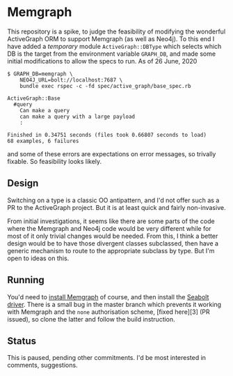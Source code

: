Memgraph
========

This repository is a spike, to judge the feasibility of modifying
the wonderful ActiveGraph ORM to support Memgraph (as well as Neo4j).
To this end I have added a _temporary_ module `ActiveGraph::DBType`
which selects which DB is the target from the environment variable
`GRAPH_DB`, and made some initial modifications to allow the specs
to run.  As of 26 June, 2020

    $ GRAPH_DB=memgraph \
        NEO4J_URL=bolt://localhost:7687 \
        bundle exec rspec -c -fd spec/active_graph/base_spec.rb

    ActiveGraph::Base
      #query
        Can make a query
        can make a query with a large payload
        :

    Finished in 0.34751 seconds (files took 0.66807 seconds to load)
    68 examples, 6 failures


and some of these errors are expectations on error messages, so
trivally fixable.  So feasibility looks likely.


Design
------

Switching on a type is a classic OO antipattern, and I'd not offer
such as a PR to the ActiveGraph project.  But it is at least quick
and fairly non-invasive.

From initial investigations, it seems like there are some parts
of the code where the Memgraph and Neo4j code would be very different
while for most of it only trivial changes would be needed.  From
this, I think a better design would be to have those divergent
classes subclassed, then have a generic mechanism to route to
the appropriate subclass by type.  But I'm open to ideas on this.


Running
-------

You'd need to [install Memgraph][1] of course, and then install the
[Seabolt driver][2].  There is a small bug in the master branch which
prevents it working with Memgraph and the `none` authorisation scheme,
[fixed here][3] (PR issued), so clone the latter and follow the build
instruction.


Status
------

This is paused, pending other commitments.  I'd be most interested
in comments, suggestions.



[1]: https://memgraph.com/download
[2]: https://github.com/neo4j-drivers/seabolt
[2]: https://github.com/dressipi/seabolt
